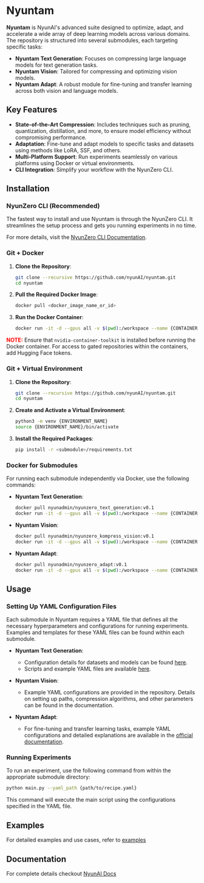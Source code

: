 # Nyuntam

**Nyuntam** is NyunAI's advanced suite designed to optimize, adapt, and accelerate a wide array of deep learning models across various domains. The repository is structured into several submodules, each targeting specific tasks:

- **Nyuntam Text Generation**: Focuses on compressing large language models for text generation tasks.
- **Nyuntam Vision**: Tailored for compressing and optimizing vision models.
- **Nyuntam Adapt**: A robust module for fine-tuning and transfer learning across both vision and language models.

## Key Features

- **State-of-the-Art Compression**: Includes techniques such as pruning, quantization, distillation, and more, to ensure model efficiency without compromising performance.
- **Adaptation**: Fine-tune and adapt models to specific tasks and datasets using methods like LoRA, SSF, and others.
- **Multi-Platform Support**: Run experiments seamlessly on various platforms using Docker or virtual environments.
- **CLI Integration**: Simplify your workflow with the NyunZero CLI.

## Installation

### NyunZero CLI (Recommended)

The fastest way to install and use Nyuntam is through the NyunZero CLI. It streamlines the setup process and gets you running experiments in no time.

For more details, visit the [NyunZero CLI Documentation](https://github.com/nyunAI/nyunzero-cli).

### Git + Docker

1. **Clone the Repository**:

    ```bash
    git clone --recursive https://github.com/nyunAI/nyuntam.git
    cd nyuntam
    ```

2. **Pull the Required Docker Image**:

    ```bash
    docker pull <docker_image_name_or_id>
    ```

3. **Run the Docker Container**:

    ```bash
    docker run -it -d --gpus all -v $(pwd):/workspace --name {CONTAINER_NAME} --network=host <docker_image_name_or_id> bash
    ```

<span style="color:red">**NOTE:**</span> Ensure that `nvidia-container-toolkit` is installed before running the Docker container. For access to gated repositories within the containers, add Hugging Face tokens.

### Git + Virtual Environment

1. **Clone the Repository**:

    ```bash
    git clone --recursive https://github.com/nyunAI/nyuntam.git
    cd nyuntam
    ```

2. **Create and Activate a Virtual Environment**:

    ```bash
    python3 -m venv {ENVIRONMENT_NAME}
    source {ENVIRONMENT_NAME}/bin/activate
    ```

3. **Install the Required Packages**:

    ```bash
    pip install -r <submodule>/requirements.txt
    ```

### Docker for Submodules

For running each submodule independently via Docker, use the following commands:

- **Nyuntam Text Generation**:

    ```bash
    docker pull nyunadmin/nyunzero_text_generation:v0.1
    docker run -it -d --gpus all -v $(pwd):/workspace --name {CONTAINER_NAME} --network=host nyunadmin/nyunzero_text_generation:v0.1 bash
    ```

- **Nyuntam Vision**:

    ```bash
    docker pull nyunadmin/nyunzero_kompress_vision:v0.1
    docker run -it -d --gpus all -v $(pwd):/workspace --name {CONTAINER_NAME} --network=host nyunadmin/nyunzero_kompress_vision:v0.1 bash
    ```

- **Nyuntam Adapt**:

    ```bash
    docker pull nyunadmin/nyunzero_adapt:v0.1
    docker run -it -d --gpus all -v $(pwd):/workspace --name {CONTAINER_NAME} --network=host nyunadmin/nyunzero_adapt:v0.1 bash
    ```

## Usage

### Setting Up YAML Configuration Files

Each submodule in Nyuntam requires a YAML file that defines all the necessary hyperparameters and configurations for running experiments. Examples and templates for these YAML files can be found within each submodule.

- **Nyuntam Text Generation**:
  - Configuration details for datasets and models can be found [here](https://nyunai.github.io/nyun-docs/dataset/).
  - Scripts and example YAML files are available [here](https://github.com/nyunAI/nyuntam-text-generation/tree/main/scripts).

- **Nyuntam Vision**:
  - Example YAML configurations are provided in the repository. Details on setting up paths, compression algorithms, and other parameters can be found in the documentation.

- **Nyuntam Adapt**:
  - For fine-tuning and transfer learning tasks, example YAML configurations and detailed explanations are available in the [official documentation](https://nyunai.github.io/nyun-docs/).

### Running Experiments

To run an experiment, use the following command from within the appropriate submodule directory:

```bash
python main.py --yaml_path {path/to/recipe.yaml}
```

This command will execute the main script using the configurations specified in the YAML file.

## Examples

For detailed examples and use cases, refer to [examples](./examples/readme.md)

## Documentation

For complete details checkout [NyunAI Docs](https://nyunai.github.io/nyun-docs)
